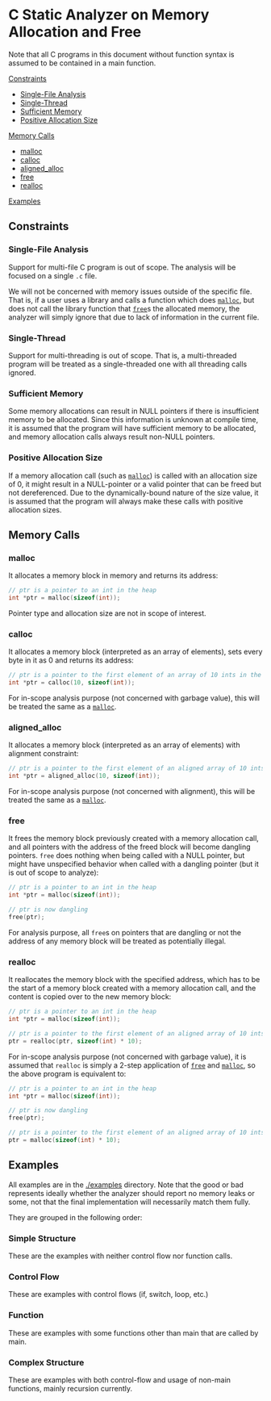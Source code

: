 # C Static Analyzer on Memory Allocation and Free

Note that all C programs in this document without function syntax is assumed to be contained in a main function.

[Constraints](#constraints)

- [Single-File Analysis](#single-file-analysis)
- [Single-Thread](#single-thread)
- [Sufficient Memory](#sufficient-memory)
- [Positive Allocation Size](#positive-allocation-size)

[Memory Calls](#memory-calls)

- [malloc](#malloc)
- [calloc](#calloc)
- [aligned_alloc](#aligned_alloc)
- [free](#free)
- [realloc](#realloc)

[Examples](#examples)

## Constraints

### Single-File Analysis

Support for multi-file C program is out of scope. The analysis will be focused on a single `.c` file.

We will not be concerned with memory issues outside of the specific file. That is, if a user uses a library and calls a function which does [`malloc`](#malloc), but does not call the library function that [`free`](#free)s the allocated memory, the analyzer will simply ignore that due to lack of information in the current file.

### Single-Thread

Support for multi-threading is out of scope. That is, a multi-threaded program will be treated as a single-threaded one with all threading calls ignored.

### Sufficient Memory

Some memory allocations can result in NULL pointers if there is insufficient memory to be allocated. Since this information is unknown at compile time, it is assumed that the program will have sufficient memory to be allocated, and memory allocation calls always result non-NULL pointers.

### Positive Allocation Size

If a memory allocation call (such as [`malloc`](#malloc)) is called with an allocation size of 0, it might result in a NULL-pointer or a valid pointer that can be freed but not dereferenced. Due to the dynamically-bound nature of the size value, it is assumed that the program will always make these calls with positive allocation sizes.

## Memory Calls

### malloc

It allocates a memory block in memory and returns its address:

```C
// ptr is a pointer to an int in the heap
int *ptr = malloc(sizeof(int));
```

Pointer type and allocation size are not in scope of interest.

### calloc

It allocates a memory block (interpreted as an array of elements), sets every byte in it as 0 and returns its address:

```C
// ptr is a pointer to the first element of an array of 10 ints in the heap
int *ptr = calloc(10, sizeof(int));
```

For in-scope analysis purpose (not concerned with garbage value), this will be treated the same as a [`malloc`](#malloc).

### aligned_alloc

It allocates a memory block (interpreted as an array of elements) with alignment constraint:

```C
// ptr is a pointer to the first element of an aligned array of 10 ints in the heap
int *ptr = aligned_alloc(10, sizeof(int));
```

For in-scope analysis purpose (not concerned with alignment), this will be treated the same as a [`malloc`](#malloc).

### free

It frees the memory block previously created with a memory allocation call, and all pointers with the address of the freed block will become dangling pointers. `free` does nothing when being called with a NULL pointer, but might have unspecified behavior when called with a dangling pointer (but it is out of scope to analyze):

```C
// ptr is a pointer to an int in the heap
int *ptr = malloc(sizeof(int));

// ptr is now dangling
free(ptr);
```

For analysis purpose, all `free`s on pointers that are dangling or not the address of any memory block will be treated as potentially illegal.

### realloc

It reallocates the memory block with the specified address, which has to be the start of a memory block created with a memory allocation call, and the content is copied over to the new memory block:

```C
// ptr is a pointer to an int in the heap
int *ptr = malloc(sizeof(int));

// ptr is a pointer to the first element of an aligned array of 10 ints in the heap
ptr = realloc(ptr, sizeof(int) * 10);
```

For in-scope analysis purpose (not concerned with garbage value), it is assumed that `realloc` is simply a 2-step application of [`free`](#free) and [`malloc`](#malloc), so the above program is equivalent to:

```C
// ptr is a pointer to an int in the heap
int *ptr = malloc(sizeof(int));

// ptr is now dangling
free(ptr);

// ptr is a pointer to the first element of an aligned array of 10 ints in the heap
ptr = malloc(sizeof(int) * 10);
```

## Examples

All examples are in the [./examples](../examples) directory. Note that the good or bad represents ideally whether the analyzer should report no memory leaks or some, not that the final implementation will necessarily match them fully.

They are grouped in the following order:

### Simple Structure

These are the examples with neither control flow nor function calls.

### Control Flow

These are examples with control flows (if, switch, loop, etc.)

### Function

These are examples with some functions other than main that are called by main.

### Complex Structure

These are examples with both control-flow and usage of non-main functions, mainly recursion currently.

